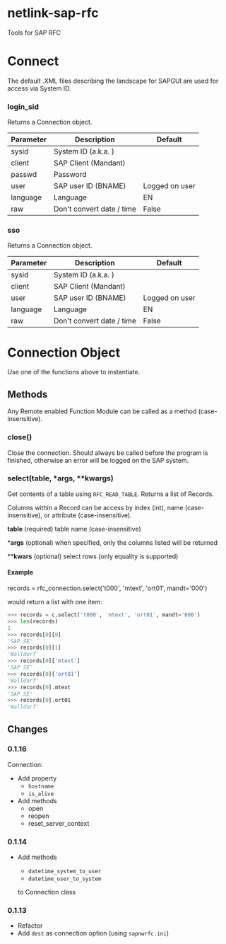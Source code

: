 # netlink-sap-rfc

Tools for SAP RFC

# Connect

The default .XML files describing the landscape for SAPGUI are used for access via System ID.

### login_sid

Returns a Connection object.

| Parameter | Description                 | Default        |
|-----------|-----------------------------|----------------|
| sysid     | System ID (a.k.a. <SID>)    |                |
| client    | SAP Client (Mandant)        |                |
| passwd    | Password                    |                |
| user      | SAP user ID (BNAME)         | Logged on user |
| language  | Language                    | EN             |
| raw       | Don't convert date / time   | False          |


### sso

Returns a Connection object.

| Parameter | Description                 | Default        |
|-----------|-----------------------------|----------------|
| sysid     | System ID (a.k.a. <SID>)    |                |
| client    | SAP Client (Mandant)        |                |
| user      | SAP user ID (BNAME)         | Logged on user |
| language  | Language                    | EN             |
| raw       | Don't convert date / time   | False          |


 # Connection Object

Use one of the functions above to instantiate.

## Methods

Any Remote enabled Function Module can be called as a method (case-insensitive).

### close()

Close the connection. Should always be called before the program is finished, otherwise an error will be logged on the SAP system.

### select(table, *args, **kwargs)

Get contents of a table using `RFC_READ_TABLE`. Returns a list of Records.

Columns within a Record can be access by index (int), name (case-insensitive), or attribute (case-insensitive).

**table** (required) table name (case-insensitive)

***args** (optional) when specified, only the columns listed will be returned

****kwars** (optional) select rows (only equality is supported)

#### Example

records = rfc_connection.select('t000', 'mtext', 'ort01', mandt='000')

would return a list with one item:

```python
>>> records = c.select('t000', 'mtext', 'ort01', mandt='000')
>>> len(records)
1
>>> records[0][0]
'SAP SE'
>>> records[0][1]
'Walldorf'
>>> records[0]['mtext']
'SAP SE'
>>> records[0]['ort01']
'Walldorf'
>>> records[0].mtext
'SAP SE'
>>> records[0].ort01
'Walldorf'
```

## Changes

### 0.1.16

Connection:

- Add property 
  - `hostname`
  - `is_alive`
- Add methods
  - open
  - reopen
  - reset_server_context

### 0.1.14

- Add methods 
  - `datetime_system_to_user`
  - `datetime_user_to_system`

  to Connection class 

### 0.1.13

- Refactor
- Add `dest` as connection option (using `sapnwrfc.ini`)

